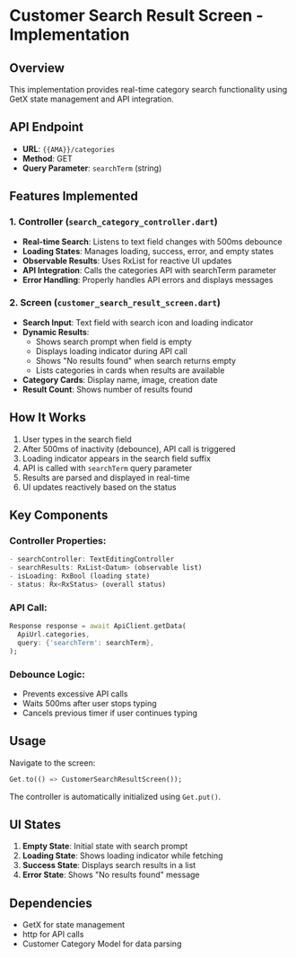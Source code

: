 # Customer Search Result Screen - Implementation

## Overview
This implementation provides real-time category search functionality using GetX state management and API integration.

## API Endpoint
- **URL**: `{{AMA}}/categories`
- **Method**: GET
- **Query Parameter**: `searchTerm` (string)

## Features Implemented

### 1. Controller (`search_category_controller.dart`)
- **Real-time Search**: Listens to text field changes with 500ms debounce
- **Loading States**: Manages loading, success, error, and empty states
- **Observable Results**: Uses RxList for reactive UI updates
- **API Integration**: Calls the categories API with searchTerm parameter
- **Error Handling**: Properly handles API errors and displays messages

### 2. Screen (`customer_search_result_screen.dart`)
- **Search Input**: Text field with search icon and loading indicator
- **Dynamic Results**: 
  - Shows search prompt when field is empty
  - Displays loading indicator during API call
  - Shows "No results found" when search returns empty
  - Lists categories in cards when results are available
- **Category Cards**: Display name, image, creation date
- **Result Count**: Shows number of results found

## How It Works

1. User types in the search field
2. After 500ms of inactivity (debounce), API call is triggered
3. Loading indicator appears in the search field suffix
4. API is called with `searchTerm` query parameter
5. Results are parsed and displayed in real-time
6. UI updates reactively based on the status

## Key Components

### Controller Properties:
```dart
- searchController: TextEditingController
- searchResults: RxList<Datum> (observable list)
- isLoading: RxBool (loading state)
- status: Rx<RxStatus> (overall status)
```

### API Call:
```dart
Response response = await ApiClient.getData(
  ApiUrl.categories,
  query: {'searchTerm': searchTerm},
);
```

### Debounce Logic:
- Prevents excessive API calls
- Waits 500ms after user stops typing
- Cancels previous timer if user continues typing

## Usage

Navigate to the screen:
```dart
Get.to(() => CustomerSearchResultScreen());
```

The controller is automatically initialized using `Get.put()`.

## UI States

1. **Empty State**: Initial state with search prompt
2. **Loading State**: Shows loading indicator while fetching
3. **Success State**: Displays search results in a list
4. **Error State**: Shows "No results found" message

## Dependencies
- GetX for state management
- http for API calls
- Customer Category Model for data parsing
